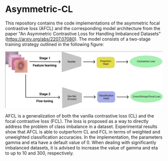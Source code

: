 # Asymmetric-CL
This repository contains the code implementations of the asymmetric focal contrastive loss (AFCL) and the corresponding model architecture from the paper "An Asymmetric Contrastive Loss for Handling Imbalanced Datasets" (https://arxiv.org/abs/2207.07080). The model consists of a two-stage training strategy outlined in the following figure:

![alt text](https://github.com/valentinovito/Asymmetric-CL/blob/main/architecture.jpg)

AFCL is a generalization of both the vanilla contrastive loss (CL) and the focal contrastive loss (FCL). The loss is proposed as a way to directly address the problem of class imbalance in a dataset. Experimental results show that AFCL is able to outperform CL and FCL in terms of weighted and unweighted classification accuracies. In the implementation, the parameters gamma and eta have a default value of 0. When dealing with significantly imbalanced datasets, it is advised to increase the value of gamma and eta to up to 10 and 300, respectively.
